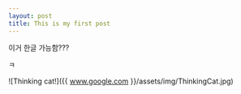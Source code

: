 ```yaml
---
layout: post
title: This is my first post
---
```


이거 한글 가능함???

ㅋ

![Thinking cat!]({{ www.google.com }}/assets/img/ThinkingCat.jpg)